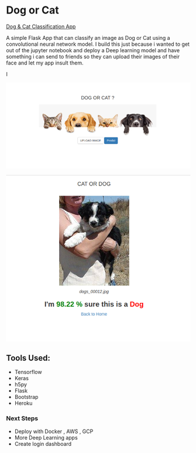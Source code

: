 # Dog or Cat

[Dog & Cat Classification App](https://dogorcat.herokuapp.com/)

A simple Flask App that can classify an image as Dog or Cat
using a convolutional neural network model. I build this just
because i wanted to get out of the jupyter notebook and
deploy a Deep learning model and have something i can send
to friends so they can upload their images of their face and let my app
insult them. 

I
<p align="center">

<img src='static/img/home.png'>

</p>


<p align="center">

<img src='static/img/predict.png'>

</p>

## Tools Used:
* Tensorflow
* Keras
* h5py
* Flask
* Bootstrap
* Heroku

### Next Steps
* Deploy with Docker , AWS , GCP
* More Deep Learning apps
* Create login dashboard 

